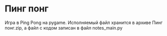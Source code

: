 # Пинг понг
Игра в Ping Pong на pygame. Исполняемый файл хранится в архиве Пинг понг.zip, а файл с кодом записан в файл notes_main.py
